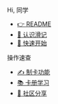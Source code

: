 Hi, 同学

- [👉 README]()
- [🌱 认识滑记](hello/about "看我")
- [🚀 快速开始](hello/quick-start)

操作速查

- [✍ 制卡功能]()
- [📚 卡册学习]()
- [🥰 社区分享]()
